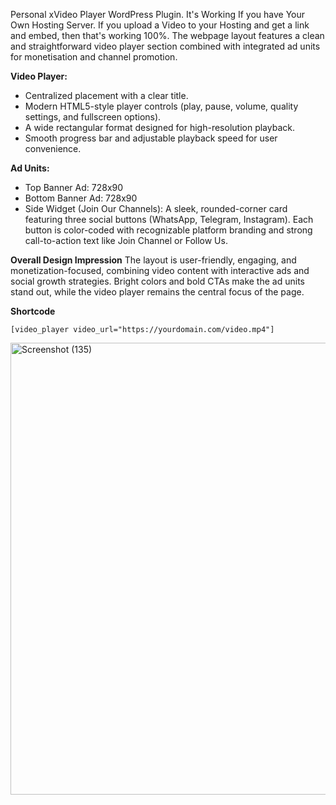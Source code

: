 Personal xVideo Player WordPress Plugin. It's Working If you have Your Own Hosting Server. If you upload a Video to your Hosting and get a link and embed, then that's working 100%.
The webpage layout features a clean and straightforward video player section combined with integrated ad units for monetisation and channel promotion.

**Video Player:**
- Centralized placement with a clear title.
- Modern HTML5-style player controls (play, pause, volume, quality settings, and fullscreen options).
- A wide rectangular format designed for high-resolution playback.
- Smooth progress bar and adjustable playback speed for user convenience.

**Ad Units:**
- Top Banner Ad: 728x90 
- Bottom Banner Ad: 728x90 
- Side Widget (Join Our Channels): A sleek, rounded-corner card featuring three social buttons (WhatsApp, Telegram, Instagram). Each button is color-coded with recognizable platform branding and strong call-to-action text like Join Channel or Follow Us.

**Overall Design Impression**
The layout is user-friendly, engaging, and monetization-focused, combining video content with interactive ads and social growth strategies. Bright colors and bold CTAs make the ad units stand out, while the video player remains the central focus of the page.

**Shortcode**

`[video_player video_url="https://yourdomain.com/video.mp4"]`

<img width="1426" height="723" alt="Screenshot (135)" src="https://github.com/user-attachments/assets/a3c7efaf-6862-499b-8536-a0f910e500e4" />
